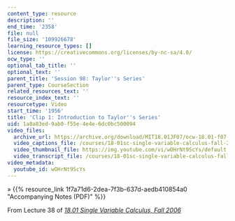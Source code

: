 ```yaml
---
content_type: resource
description: ''
end_time: '2358'
file: null
file_size: '109926678'
learning_resource_types: []
license: https://creativecommons.org/licenses/by-nc-sa/4.0/
ocw_type: ''
optional_tab_title: ''
optional_text: ''
parent_title: 'Session 98: Taylor''s Series'
parent_type: CourseSection
related_resources_text: ''
resource_index_text: ''
resourcetype: Video
start_time: '1956'
title: 'Clip 1: Introduction to Taylor''s Series'
uid: 1a8a83ed-9ab0-f55e-4e4e-6dc0bc500094
video_files:
  archive_url: https://archive.org/download/MIT18.01JF07/ocw-18.01-f07-lec38_300k.mp4
  video_captions_file: /courses/18-01sc-single-variable-calculus-fall-2010/573788ee14cd5dd2aa2209e500163332_wOHrNt9ScYs.vtt
  video_thumbnail_file: https://img.youtube.com/vi/wOHrNt9ScYs/default.jpg
  video_transcript_file: /courses/18-01sc-single-variable-calculus-fall-2010/eea8a915e0107cc83b4bfeded74af66e_wOHrNt9ScYs.pdf
video_metadata:
  youtube_id: wOHrNt9ScYs
---
```


» {{% resource_link 1f7a71d6-2dea-7f3b-637d-aedb410854a0 "Accompanying Notes (PDF)" %}}

From Lecture 38 of [_18.01 Single Variable Calculus, Fall 2006_](/courses/18-01-single-variable-calculus-fall-2006/video_galleries/video-lectures)

